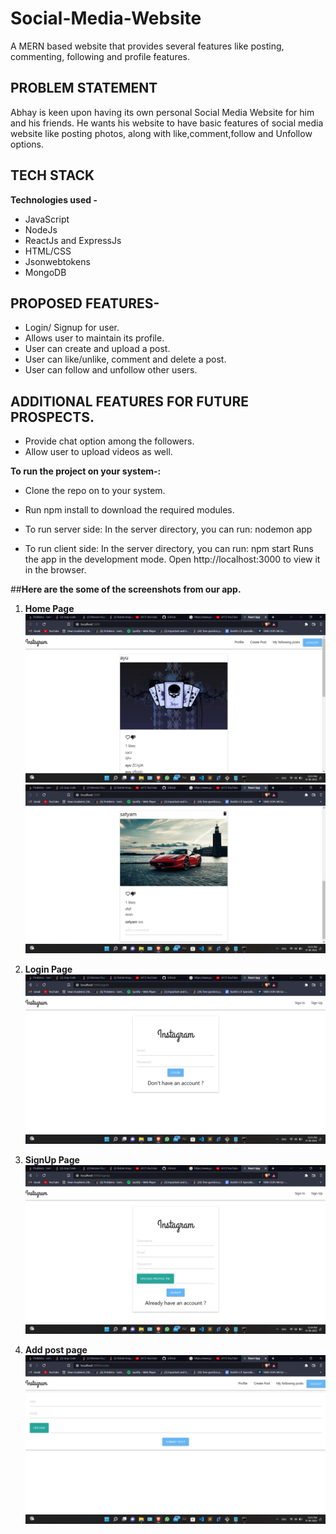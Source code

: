 # Social-Media-Website
A MERN based website that provides several features like posting, commenting, following and profile features.

## **PROBLEM STATEMENT**

Abhay is keen upon having its own personal Social Media Website for him and his friends. He wants his website to have basic features of social media website like posting photos, along with like,comment,follow and Unfollow options.

## **TECH STACK**

**Technologies used -**
- JavaScript
- NodeJs
- ReactJs and ExpressJs
- HTML/CSS
- Jsonwebtokens
- MongoDB

## **PROPOSED FEATURES-**

- Login/ Signup for user.
- Allows user to maintain its profile.
- User can create and upload a post.
- User can like/unlike, comment and delete a post.
- User can follow and unfollow other users.
  
## **ADDITIONAL FEATURES FOR FUTURE PROSPECTS.**
- Provide chat option among the followers.
- Allow user to upload videos as well.

 **To run the project on your system-:**

- Clone the repo on to your system.
- Run npm install to download the required modules.

- To run server side:
In the server directory, you can run:
nodemon app

- To run client side:
In the server directory, you can run:
npm start
Runs the app in the development mode.
Open http://localhost:3000 to view it in the browser.

##**Here are the some of the screenshots from our app.**
1. **Home Page**
      ![alt text](https://github.com/Ayushkanodia11/Social-Media-Website/blob/master/ss/Screenshot%20(11).png)
      ![alt text](https://github.com/Ayushkanodia11/Social-Media-Website/blob/master/ss/Screenshot%20(12).png)
    
2. **Login Page** 
      ![alt text](https://github.com/Ayushkanodia11/Social-Media-Website/blob/master/ss/Screenshot%20(14).png)

3. **SignUp Page**      
      ![alt text](https://github.com/Ayushkanodia11/Social-Media-Website/blob/master/ss/Screenshot%20(15).png)

4. **Add post page**
      ![alt text](https://github.com/Ayushkanodia11/Social-Media-Website/blob/master/ss/Screenshot%20(13).png)
